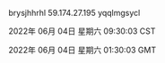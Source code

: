 brysjhhrhl 59.174.27.195 yqqlmgsycl

2022年 06月 04日 星期六 09:30:03 CST

2022年 06月 04日 星期六 01:30:03 GMT
